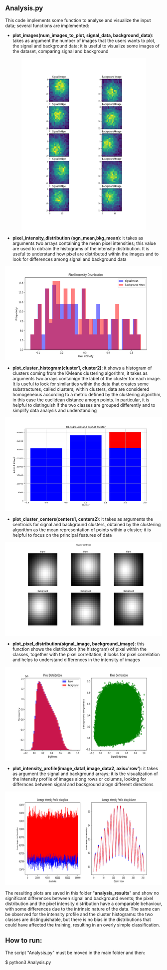 ## Analysis.py
This code implements some function to analyse and visualize the input data; several functions are implemented:
- __plot_images(num_images_to_plot, signal_data, background_data)__: takes as argument the number of images that the users wants to plot, the signal and background data; it is useful to visualize some images of the dataset, comparing signal and background

<p align="center">
  <img width="400" height="550" src="https://github.com/gaiafabbri/S-C/blob/main/analysis_results/images.png">
</p>
  
- __pixel_intensity_distribution (sgn_mean,bkg_mean)__: it takes as arguments two arrays containing the mean pixel intensities; this value are used to obtrain the histograms of the intensity distribution. It is useful to understand how pixel are distributed within the images and to look for differences among signal and background data

<p align="center">
  <img width="550" height="300" src="https://github.com/gaiafabbri/S-C/blob/main/analysis_results/pixel_intensity_distribution.png">
</p>
  
- __plot_cluster_histogram(cluster1, cluster2)__: it shows a histogram of clusters coming from the KMeans clustering algorithm; it takes as arguments two arrays containign the label of the cluster for each image. It is useful to look for similarities within the data that creates some substractures, called clusters; within clusters, data are considered homogeneous according to a metric defined by the clustering algorithm, in this case the euclidean distance amogn points. In particular, it is helpful to distinguish if the two classes are grouped differently and to simplify data analysis and understanding

<p align="center">
  <img width="550" height="300" src="https://github.com/gaiafabbri/S-C/blob/main/analysis_results/plot_cluster_histogram.png">
</p>

- __plot_cluster_centers(centers1, centers2)__: it takes as arguments the centroids for signal and background clusters, obtained by the clustering algorithm as the mean representation of points within a cluster; it is helpful to focus on the principal features of data

<p align="center">
  <img width="550" height="300" src="https://github.com/gaiafabbri/S-C/blob/main/analysis_results/plot_cluster_centers.png">
</p>

- __plot_pixel_distribution(signal_image, background_image)__: this function shows the distribution (the histogram) of pixel within the classes, together with the pixel correltation; it looks for pixel correlation and helps to understand differences in the intensity of images

<p align="center">
  <img width="550" height="300" src="https://github.com/gaiafabbri/S-C/blob/main/analysis_results/plot_pixel_distribution.png">
</p>

- __plot_intensity_profile(image_data1,image_data2, axis='row')__: it takes as argument the signal and background arrays; it is the visualization of the intensity profile of images along rows or columns, looking for differnces between signal and background alogn different directions

<p align="center">
  <img width="550" height="300" src="https://github.com/gaiafabbri/S-C/blob/main/analysis_results/plot_intensity_profile.png">
</p>

The resulting plots are saved in this folder "__analysis_results__" and show no significant differences between signal and background events; the pixel distribution and the pixel intensity distribution have a comparable behaviour, with some differences due to the intrinsic nature of the data. The same can be observed for the intensity profile and the cluster histograms: the two classes are distinguishable, but there is no bias in the distributions that could have affected the training, resulting in an overly simple classification.

## How to run:
The script "Analysis.py" must be moved in the  main folder and then: 

$ python3 Analysis.py

